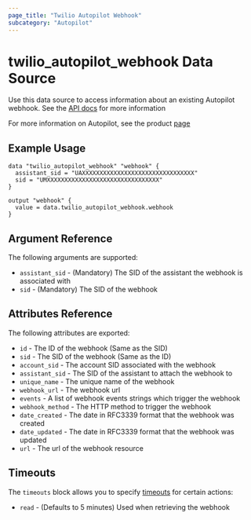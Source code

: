 ```yaml
---
page_title: "Twilio Autopilot Webhook"
subcategory: "Autopilot"
---
```


# twilio_autopilot_webhook Data Source

Use this data source to access information about an existing Autopilot webhook. See the [API docs](https://www.twilio.com/docs/autopilot/api/event-webhooks) for more information

For more information on Autopilot, see the product [page](https://www.twilio.com/autopilot)

## Example Usage

```hcl
data "twilio_autopilot_webhook" "webhook" {
  assistant_sid = "UAXXXXXXXXXXXXXXXXXXXXXXXXXXXXXXXX"
  sid = "UMXXXXXXXXXXXXXXXXXXXXXXXXXXXXXXXX"
}

output "webhook" {
  value = data.twilio_autopilot_webhook.webhook
}
```

## Argument Reference

The following arguments are supported:

- `assistant_sid` - (Mandatory) The SID of the assistant the webhook is associated with
- `sid` - (Mandatory) The SID of the webhook

## Attributes Reference

The following attributes are exported:

- `id` - The ID of the webhook (Same as the SID)
- `sid` - The SID of the webhook (Same as the ID)
- `account_sid` - The account SID associated with the webhook
- `assistant_sid` - The SID of the assistant to attach the webhook to
- `unique_name` - The unique name of the webhook
- `webhook_url` - The webhook url
- `events` - A list of webhook events strings which trigger the webhook
- `webhook_method` - The HTTP method to trigger the webhook
- `date_created` - The date in RFC3339 format that the webhook was created
- `date_updated` - The date in RFC3339 format that the webhook was updated
- `url` - The url of the webhook resource

## Timeouts

The `timeouts` block allows you to specify [timeouts](https://www.terraform.io/docs/configuration/resources.html#timeouts) for certain actions:

- `read` - (Defaults to 5 minutes) Used when retrieving the webhook
